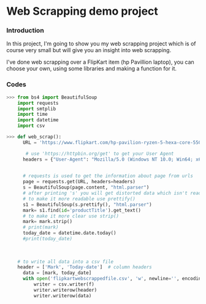 # Web Scrapping demo project

### Introduction

In this project, I'm going to show you my web scrapping project which is of course very small but will give you an insight into web scrapping.

I've done web scrapping over a FlipKart item (hp Pavillion laptop), you can choose your own, using some libraries and making a function for it.

### Codes

```python
>>> from bs4 import BeautifulSoup
    import requests
    import smtplib
    import time
    import datetime
    import csv

>>> def web_scrap():
      URL = 'https://www.flipkart.com/hp-pavilion-ryzen-5-hexa-core-5500u-8-gb-512-gb-ssd-windows-10-home-14-ec0035au-thin-light-laptop/p/itmf7055ef4f789e?pid=COMG67BXZCXUTPG2&lid=LSTCOMG67BXZCXUTPG2FKQWDH&marketplace=FLIPKART&store=6bo%2Fb5g&srno=b_1_12&otracker=browse&fm=organic&iid=61ce0909-4573-4be0-8650-c12502df16e5.COMG67BXZCXUTPG2.SEARCH&ppt=None&ppn=None&ssid=9iuvjcdlm80000001671536456969'

       # use 'https://httpbin.org/get' to get your User Agent
      headers = {"User-Agent": "Mozilla/5.0 (Windows NT 10.0; Win64; x64) AppleWebKit/537.36 (KHTML, like Gecko) Chrome/108.0.0.0 Safari/537.36", "Accept-Encoding":"gzip, deflate", "Accept":"text/html,application/xhtml+xml,application/xml;q=0.9,*/*;q=0.8", "DNT":"1","Connection":"close", "Upgrade-Insecure-Requests":"1"}
     

      # requests is used to get the information about page from urls
      page = requests.get(URL, headers=headers)
      s = BeautifulSoup(page.content, "html.parser")
      # after printing 's' you will get distorted data which isn't readable
      # to make it more readable use prettify()
      s1 = BeautifulSoup(s.prettify(), "html.parser")
      mark= s1.find(id='productTitle').get_text()
      # to make it more clear use strip()
      mark= mark.strip()
      # print(mark)
      today_date = datetime.date.today()
      #print(today_date)
      
    
    
    # to write all data into a csv file
    header = ['Mark', 'Today-date']  # column headers
      data = [mark, today_date]
      with open('flipkartwebscrappedfile.csv', 'w', newline='', encoding='UTF8') as f:
          writer = csv.writer(f)
          writer.writerow(header)
          writer.writerow(data)
```